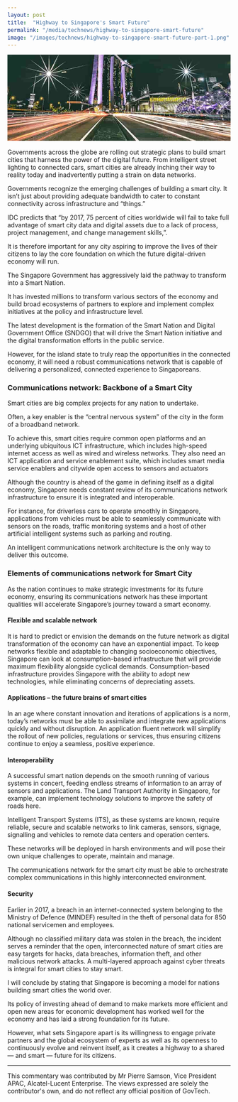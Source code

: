 ```yaml
---
layout: post
title:  "Highway to Singapore's Smart Future"
permalink: "/media/technews/highway-to-singapore-smart-future"
image: "/images/technews/highway-to-singapore-smart-future-part-1.png"
---
```


![highway to singapore's smart future](/images/technews/highway-to-singapore-smart-future-part-1.png)

Governments across the globe are rolling out strategic plans to build smart cities that harness the power of the digital future. From intelligent street lighting to connected cars, smart cities are already inching their way to reality today and inadvertently putting a strain on data networks.

Governments recognize the emerging challenges of building a smart city. It isn’t just about providing adequate bandwidth to cater to constant connectivity across infrastructure and “things.”

IDC predicts that “by 2017, 75 percent of cities worldwide will fail to take full advantage of smart city data and digital assets due to a lack of process, project management, and change management skills,”.

It is therefore important for any city aspiring to improve the lives of their citizens to lay the core foundation on which the future digital-driven economy will run.

The Singapore Government has aggressively laid the pathway to transform into a Smart Nation.

It has invested millions to transform various sectors of the economy and build broad ecosystems of partners to explore and implement complex initiatives at the policy and infrastructure level.

The latest development is the formation of the Smart Nation and Digital Government Office (SNDGO) that will drive the Smart Nation initiative and the digital transformation efforts in the public service.

However, for the island state to truly reap the opportunities in the connected economy, it will need a robust communications network that is capable of delivering a personalized, connected experience to Singaporeans.

### **Communications network: Backbone of a Smart City**
Smart cities are big complex projects for any nation to undertake.

Often, a key enabler is the “central nervous system” of the city in the form of a broadband network.

To achieve this, smart cities require common open platforms and an underlying ubiquitous ICT infrastructure, which includes high-speed internet access as well as wired and wireless networks. They also need an ICT application and service enablement suite, which includes smart media service enablers and citywide open access to sensors and actuators

Although the country is ahead of the game in defining itself as a digital economy, Singapore needs constant review of its communications network infrastructure to ensure it is integrated and interoperable.

For instance, for driverless cars to operate smoothly in Singapore, applications from vehicles must be able to seamlessly communicate with sensors on the roads, traffic monitoring systems and a host of other artificial intelligent systems such as parking and routing.

An intelligent communications network architecture is the only way to deliver this outcome.

### **Elements of communications network for Smart City**
As the nation continues to make strategic investments for its future economy, ensuring its communications network has these important qualities will accelerate Singapore’s journey toward a smart economy.

#### **Flexible and scalable network**

It is hard to predict or envision the demands on the future network as digital transformation of the economy can have an exponential impact. To keep networks flexible and adaptable to changing socioeconomic objectives, Singapore can look at consumption-based infrastructure that will provide maximum flexibility alongside cyclical demands. Consumption-based infrastructure provides Singapore with the ability to adopt new technologies, while eliminating concerns of depreciating assets.

#### **Applications – the future brains of smart cities**

In an age where constant innovation and iterations of applications is a norm, today’s networks must be able to assimilate and integrate new applications quickly and without disruption. An application fluent network will simplify the rollout of new policies, regulations or services, thus ensuring citizens continue to enjoy a seamless, positive experience.

#### **Interoperability**

A successful smart nation depends on the smooth running of various systems in concert, feeding endless streams of information to an array of sensors and applications. The Land Transport Authority in Singapore, for example, can implement technology solutions to improve the safety of roads here.

Intelligent Transport Systems (ITS), as these systems are known, require reliable, secure and scalable networks to link cameras, sensors, signage, signalling and vehicles to remote data centers and operation centers.

These networks will be deployed in harsh environments and will pose their own unique challenges to operate, maintain and manage.

The communications network for the smart city must be able to orchestrate complex communications in this highly interconnected environment.

#### **Security**

Earlier in 2017, a breach in an internet-connected system belonging to the Ministry of Defence (MINDEF) resulted in the theft of personal data for 850 national servicemen and employees.

Although no classified military data was stolen in the breach, the incident serves a reminder that the open, interconnected nature of smart cities are easy targets for hacks, data breaches, information theft, and other malicious network attacks. A multi-layered approach against cyber threats is integral for smart cities to stay smart.

 

I will conclude by stating that Singapore is becoming a model for nations building smart cities the world over.

Its policy of investing ahead of demand to make markets more efficient and open new areas for economic development has worked well for the economy and has laid a strong foundation for its future.

However, what sets Singapore apart is its willingness to engage private partners and the global ecosystem of experts as well as its openness to continuously evolve and reinvent itself, as it creates a highway to a shared — and smart — future for its citizens.

--- 

This commentary was contributed by Mr Pierre Samson, Vice President APAC, Alcatel-Lucent Enterprise. The views expressed are solely the contributor's own, and do not reflect any official position of GovTech.
